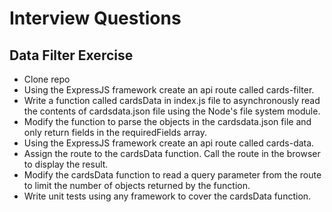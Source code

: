 # Interview Questions

## Data Filter Exercise
* Clone repo
* Using the ExpressJS framework create an api route called cards-filter. 
* Write a function called cardsData in index.js file to asynchronously read the contents of cardsdata.json file using the Node's file system module.
* Modify the function to parse the objects in the cardsdata.json file and only return fields in the requiredFields array.
* Using the ExpressJS framework create an api route called cards-data.
* Assign the route to the cardsData function. Call the route in the browser to display the result.
* Modify the cardsData function to read a query parameter from the route to limit the number of objects returned by the function.
* Write unit tests using any framework to cover the cardsData function.
